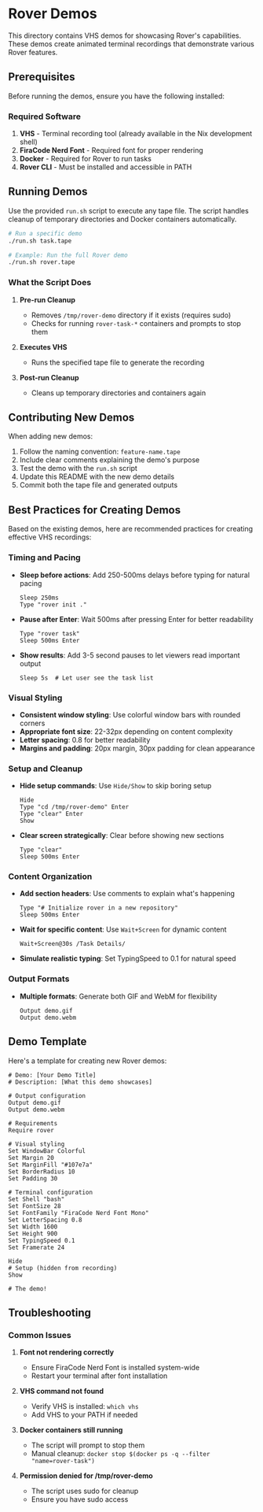 # Rover Demos

This directory contains VHS demos for showcasing Rover's capabilities. These demos create animated terminal recordings that demonstrate various Rover features.

## Prerequisites

Before running the demos, ensure you have the following installed:

### Required Software

1. **VHS** - Terminal recording tool (already available in the Nix development shell)
2. **FiraCode Nerd Font** - Required font for proper rendering
3. **Docker** - Required for Rover to run tasks
4. **Rover CLI** - Must be installed and accessible in PATH

## Running Demos

Use the provided `run.sh` script to execute any tape file. The script handles cleanup of temporary directories and Docker containers automatically.

```bash
# Run a specific demo
./run.sh task.tape

# Example: Run the full Rover demo
./run.sh rover.tape
```

### What the Script Does

1. **Pre-run Cleanup**
   - Removes `/tmp/rover-demo` directory if it exists (requires sudo)
   - Checks for running `rover-task-*` containers and prompts to stop them

2. **Executes VHS**
   - Runs the specified tape file to generate the recording

3. **Post-run Cleanup**
   - Cleans up temporary directories and containers again

## Contributing New Demos

When adding new demos:

1. Follow the naming convention: `feature-name.tape`
2. Include clear comments explaining the demo's purpose
3. Test the demo with the `run.sh` script
4. Update this README with the new demo details
5. Commit both the tape file and generated outputs

## Best Practices for Creating Demos

Based on the existing demos, here are recommended practices for creating effective VHS recordings:

### Timing and Pacing

- **Sleep before actions**: Add 250-500ms delays before typing for natural pacing

  ```vhs
  Sleep 250ms
  Type "rover init ."
  ```

- **Pause after Enter**: Wait 500ms after pressing Enter for better readability

  ```vhs
  Type "rover task"
  Sleep 500ms Enter
  ```

- **Show results**: Add 3-5 second pauses to let viewers read important output
  ```vhs
  Sleep 5s  # Let user see the task list
  ```

### Visual Styling

- **Consistent window styling**: Use colorful window bars with rounded corners
- **Appropriate font size**: 22-32px depending on content complexity
- **Letter spacing**: 0.8 for better readability
- **Margins and padding**: 20px margin, 30px padding for clean appearance

### Setup and Cleanup

- **Hide setup commands**: Use `Hide/Show` to skip boring setup

  ```vhs
  Hide
  Type "cd /tmp/rover-demo" Enter
  Type "clear" Enter
  Show
  ```

- **Clear screen strategically**: Clear before showing new sections
  ```vhs
  Type "clear"
  Sleep 500ms Enter
  ```

### Content Organization

- **Add section headers**: Use comments to explain what's happening

  ```vhs
  Type "# Initialize rover in a new repository"
  Sleep 500ms Enter
  ```

- **Wait for specific content**: Use `Wait+Screen` for dynamic content

  ```vhs
  Wait+Screen@30s /Task Details/
  ```

- **Simulate realistic typing**: Set TypingSpeed to 0.1 for natural speed

### Output Formats

- **Multiple formats**: Generate both GIF and WebM for flexibility
  ```vhs
  Output demo.gif
  Output demo.webm
  ```

## Demo Template

Here's a template for creating new Rover demos:

```vhs
# Demo: [Your Demo Title]
# Description: [What this demo showcases]

# Output configuration
Output demo.gif
Output demo.webm

# Requirements
Require rover

# Visual styling
Set WindowBar Colorful
Set Margin 20
Set MarginFill "#107e7a"
Set BorderRadius 10
Set Padding 30

# Terminal configuration
Set Shell "bash"
Set FontSize 28
Set FontFamily "FiraCode Nerd Font Mono"
Set LetterSpacing 0.8
Set Width 1600
Set Height 900
Set TypingSpeed 0.1
Set Framerate 24

Hide
# Setup (hidden from recording)
Show

# The demo!
```

## Troubleshooting

### Common Issues

1. **Font not rendering correctly**
   - Ensure FiraCode Nerd Font is installed system-wide
   - Restart your terminal after font installation

2. **VHS command not found**
   - Verify VHS is installed: `which vhs`
   - Add VHS to your PATH if needed

3. **Docker containers still running**
   - The script will prompt to stop them
   - Manual cleanup: `docker stop $(docker ps -q --filter "name=rover-task")`

4. **Permission denied for /tmp/rover-demo**
   - The script uses sudo for cleanup
   - Ensure you have sudo access
